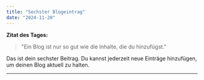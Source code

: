 ```yaml
---
title: "Sechster Blogeintrag"
date: "2024-11-20"
---
```


**Zitat des Tages:**

> "Ein Blog ist nur so gut wie die Inhalte, die du hinzufügst."

Das ist dein sechster Beitrag. Du kannst jederzeit neue Einträge hinzufügen, um deinen Blog aktuell zu halten.

---
